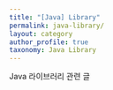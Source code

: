 ```yaml
---
title: "[Java] Library"
permalink: java-library/
layout: category
author_profile: true
taxonomy: Java Library
---
```


Java 라이브러리 관련 글
